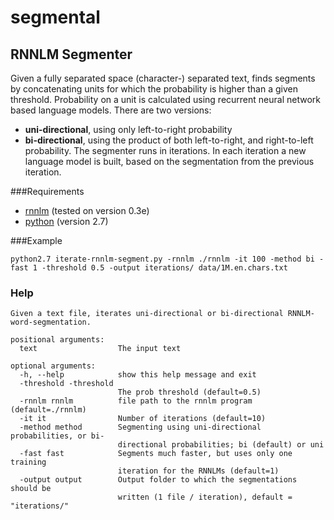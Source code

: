 # segmental

RNNLM Segmenter
---------------
Given a fully separated space (character-) separated text, finds segments by concatenating units
for which the probability is higher than a given threshold.
Probability on a unit is calculated using recurrent neural network based language models.
There are two versions:
* **uni-directional**, using only left-to-right probability
* **bi-directional**, using the product of both left-to-right, and right-to-left probability.
The segmenter runs in iterations. In each iteration a new language model is built, based on the segmentation from the previous iteration.

###Requirements
* [rnnlm](http://www.fit.vutbr.cz/~imikolov/rnnlm/) (tested on version 0.3e)
* [python](https://www.python.org/download/releases/2.7/) (version 2.7)

###Example

`python2.7 iterate-rnnlm-segment.py -rnnlm ./rnnlm -it 100 -method bi -fast 1 -threshold 0.5 -output iterations/ data/1M.en.chars.txt` 

### Help 
```
Given a text file, iterates uni-directional or bi-directional RNNLM-word-segmentation.

positional arguments:
  text                  The input text

optional arguments:
  -h, --help            show this help message and exit
  -threshold -threshold
                        The prob threshold (default=0.5)
  -rnnlm rnnlm          file path to the rnnlm program (default=./rnnlm)
  -it it                Number of iterations (default=10)
  -method method        Segmenting using uni-directional probabilities, or bi-
                        directional probabilities; bi (default) or uni
  -fast fast            Segments much faster, but uses only one training
                        iteration for the RNNLMs (default=1)
  -output output        Output folder to which the segmentations should be
                        written (1 file / iteration), default = "iterations/"


